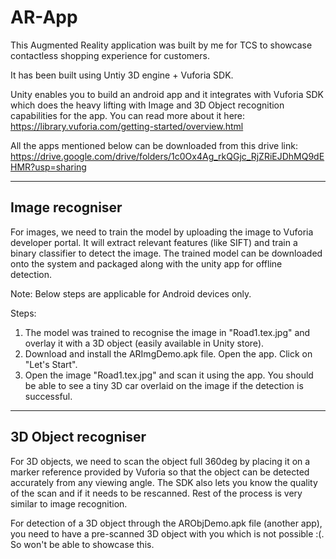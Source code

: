 # AR-App

This Augmented Reality application was built by me for TCS to showcase contactless shopping experience for customers.

It has been built using Untiy 3D engine + Vuforia SDK.

Unity enables you to build an android app and it integrates with Vuforia SDK which does the heavy lifting with Image and 3D Object recognition capabilities for the app. You can read more about it here: https://library.vuforia.com/getting-started/overview.html

All the apps mentioned below can be downloaded from this drive link: https://drive.google.com/drive/folders/1c0Ox4Ag_rkQGjc_RjZRiEJDhMQ9dEHMR?usp=sharing

------------------------
Image recogniser
------------------------
For images, we need to train the model by uploading the image to Vuforia developer portal. It will extract relevant features (like SIFT) and train a binary classifier to detect the image. The trained model can be downloaded onto the system and packaged along with the unity app for offline detection.

Note: Below steps are applicable for Android devices only.

Steps:
1. The model was trained to recognise the image  in "Road1.tex.jpg" and overlay it with a 3D object (easily available in Unity store).
2. Download and install the ARImgDemo.apk file. Open the app. Click on "Let's Start".
3. Open the image "Road1.tex.jpg" and scan it using the app. You should be able to see a tiny 3D car overlaid on the image if the detection is successful.

------------------------
3D Object recogniser
------------------------
For 3D objects, we need to scan the object full 360deg by placing it on a marker reference provided by Vuforia so that the object can be detected accurately from any viewing angle. The SDK also lets you know the quality of the scan and if it needs to be rescanned. Rest of the process is very similar to image recognition.

For detection of a 3D object through the ARObjDemo.apk file (another app), you need to have a pre-scanned 3D object with you which is not possible :(. So won't be able to showcase this.
